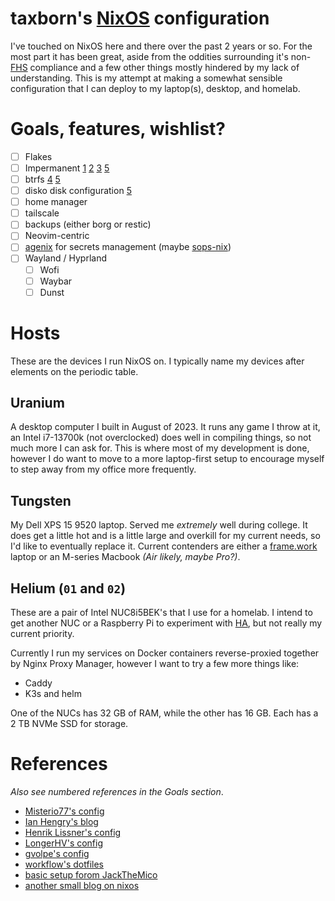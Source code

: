 # taxborn's [NixOS](https://nixos.org) configuration
I've touched on NixOS here and there over the past 2 years or so. For the most part it has been great,
aside from the oddities surrounding it's non-[FHS](https://refspecs.linuxfoundation.org/FHS_3.0/fhs/index.html)
compliance and a few other things mostly hindered by my lack of understanding. This is my attempt at making
a somewhat sensible configuration that I can deploy to my laptop(s), desktop, and homelab.

# Goals, features, wishlist?
- [ ] Flakes
- [ ] Impermanent [1] [2] [3] [5]
- [ ] btrfs [4] [5]
- [ ] disko disk configuration [5]
- [ ] home manager
- [ ] tailscale
- [ ] backups (either borg or restic)
- [ ] Neovim-centric
- [ ] [agenix](https://github.com/ryantm/agenix) for secrets management (maybe [sops-nix](https://github.com/Mic92/sops-nix))
- [ ] Wayland / Hyprland
  - [ ] Wofi
  - [ ] Waybar
  - [ ] Dunst

[1]: https://github.com/nix-community/impermanence
[2]: https://grahamc.com/blog/erase-your-darlings/
[3]: https://xeiaso.net/blog/paranoid-nixos-2021-07-18/
[4]: https://github.com/nix-community/impermanence?tab=readme-ov-file#btrfs-subvolumes
[5]: https://www.youtube.com/watch?v=YPKwkWtK7l0

# Hosts
These are the devices I run NixOS on. I typically name my devices after elements on the periodic table.

## Uranium
A desktop computer I built in August of 2023. It runs any game I throw at it, an Intel i7-13700k (not overclocked) does well
in compiling things, so not much more I can ask for. This is where most of my development is done, however I do want to move
to a more laptop-first setup to encourage myself to step away from my office more frequently.

## Tungsten
My Dell XPS 15 9520 laptop. Served me *extremely* well during college. It does get a little hot and is a little
large and overkill for my current needs, so I'd like to eventually replace it. Current contenders are either a
[frame.work](https://frame.work) laptop or an M-series Macbook *(Air likely, maybe Pro?)*.

## Helium (`01` and `02`)
These are a pair of Intel NUC8i5BEK's that I use for a homelab. I intend to get another NUC or a Raspberry Pi
to experiment with [HA](https://en.wikipedia.org/wiki/High_availability), but not really my current priority.

Currently I run my services on Docker containers reverse-proxied together by Nginx Proxy Manager, however I want
to try a few more things like:
- Caddy
- K3s and helm

One of the NUCs has 32 GB of RAM, while the other has 16 GB. Each has a 2 TB NVMe SSD for storage.

# References
*Also see numbered references in the Goals section*.
- [Misterio77's config](https://github.com/Misterio77/nix-config)
- [Ian Hengry's blog](https://ianthehenry.com/posts/)
- [Henrik Lissner's config](https://github.com/hlissner/dotfiles)
- [LongerHV's config](https://github.com/LongerHV/nixos-configuration)
- [gvolpe's config](https://github.com/gvolpe/nix-config)
- [workflow's dotfiles](https://github.com/workflow/dotfiles)
- [basic setup forom JackTheMico](https://github.com/JackTheMico/nixos-impermanent)
- [another small blog on nixos](https://guekka.github.io/)

